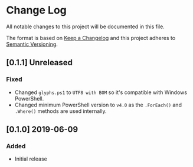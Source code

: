 # Change Log

All notable changes to this project will be documented in this file.

The format is based on [Keep a Changelog](http://keepachangelog.com/)
and this project adheres to [Semantic Versioning](http://semver.org/).

## [0.1.1] Unreleased

### Fixed

- Changed `glyphs.ps1` to `UTF8 with BOM` so it's compatible with Windows PowerShell.
- Changed minimum PowerShell version to `v4.0` as the `.ForEach()` and `.Where()` methods are used internally.

## [0.1.0] 2019-06-09

### Added

- Initial release
